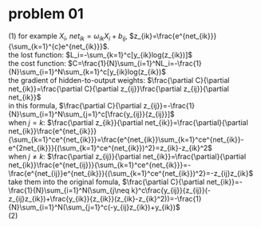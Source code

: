 # problem 01
(1) for example $X_i$, $net_{ik}=\omega_{ik}X_i+b_{ij}$, $z_{ik}=\frac{e^{net_{ik}}}{\sum_{k=1}^{c}e^{net_{ik}}}$.     
the lost function: $L_i=-\sum_{k=1}^c[y_{ik}log(z_{ik})]$     
the cost function: $C=\frac{1}{N}\sum_{i=1}^NL_i=-\frac{1}{N}\sum_{i=1}^N\sum_{k=1}^c[y_{ik}log(z_{ik})$    
the gradient of hidden-to-output weights: $\frac{\partial C}{\partial net_{ik}}=\frac{\partial C}{\partial z_{ij}}\frac{\partial z_{ij}}{\partial net_{ik}}$   
in this formula, $\frac{\partial C}{\partial z_{ij}}=-\frac{1}{N}\sum_{i=1}^N\sum_{j=1}^c[\frac{y_{ij}}{z_{ij}}]$   
when $j=k$: $\frac{\partial z_{ik}}{\partial net_{ik}}=\frac{\partial}{\partial net_{ik}}\frac{e^{net_{ik}}}{\sum_{k=1}^ce^{net_{ik}}}=\frac{e^{net_{ik}}\sum_{k=1}^ce^{net_{ik}}-e^{2net_{ik}}}{(\sum_{k=1}^ce^{net_{ik}})^2}=z_{ik}-z_{ik}^2$    
when $j\neq k$: $\frac{\partial z_{ij}}{\partial net_{ik}}=\frac{\partial}{\partial net_{ik}}\frac{e^{net_{ij}}}{\sum_{k=1}^ce^{net_{ik}}}=-\frac{e^{net_{ij}}e^{net_{ik}}}{(\sum_{k=1}^ce^{net_{ik}})^2}=-z_{ij}z_{ik}$
take them into the original fomula, $\frac{\partial C}{\partial net_{ik}}=-\frac{1}{N}\sum_{i=1}^N(\sum_{j\neq k}^c\frac{y_{ij}}{z_{ij}}(-z_{ij}z_{ik})+\frac{y_{ik}}{z_{ik}}(z_{ik}-z_{ik}^2))=-\frac{1}{N}\sum_{i=1}^N(\sum_{j=1}^c(-y_{ij}z_{ik})+y_{ik})$   
(2)